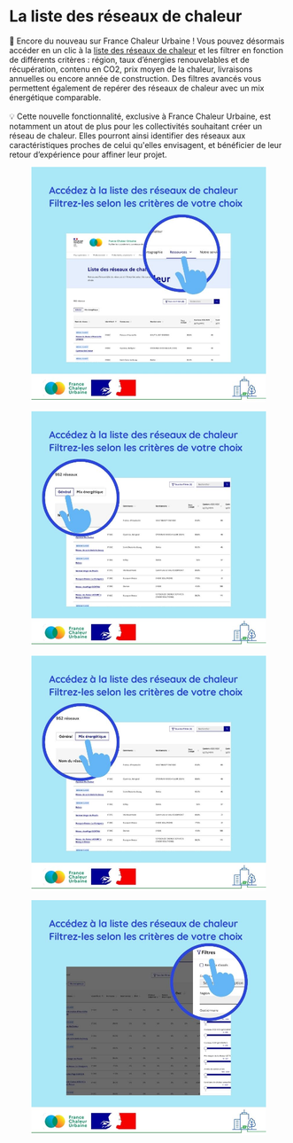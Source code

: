 # La liste des réseaux de chaleur

📢 Encore du nouveau sur France Chaleur Urbaine ! Vous pouvez désormais accéder en un clic à la [liste des réseaux de chaleur](https://france-chaleur-urbaine.beta.gouv.fr/reseaux) et les filtrer en fonction de différents critères : région, taux d’énergies renouvelables et de récupération, contenu en CO2, prix moyen de la chaleur, livraisons annuelles ou encore année de construction. Des filtres avancés vous permettent également de repérer des réseaux de chaleur avec un mix énergétique comparable.\
\
💡 Cette nouvelle fonctionnalité, exclusive à France Chaleur Urbaine, est notamment un atout de plus pour les collectivités souhaitant créer un réseau de chaleur. Elles pourront ainsi identifier des réseaux aux caractéristiques proches de celui qu'elles envisagent, et bénéficier de leur retour d’expérience pour affiner leur projet.



<div>

<figure><img src=".gitbook/assets/38.jpg" alt=""><figcaption></figcaption></figure>

 

<figure><img src=".gitbook/assets/39.jpg" alt=""><figcaption></figcaption></figure>

 

<figure><img src=".gitbook/assets/40.jpg" alt=""><figcaption></figcaption></figure>

 

<figure><img src=".gitbook/assets/41 (2).jpg" alt=""><figcaption></figcaption></figure>

</div>
